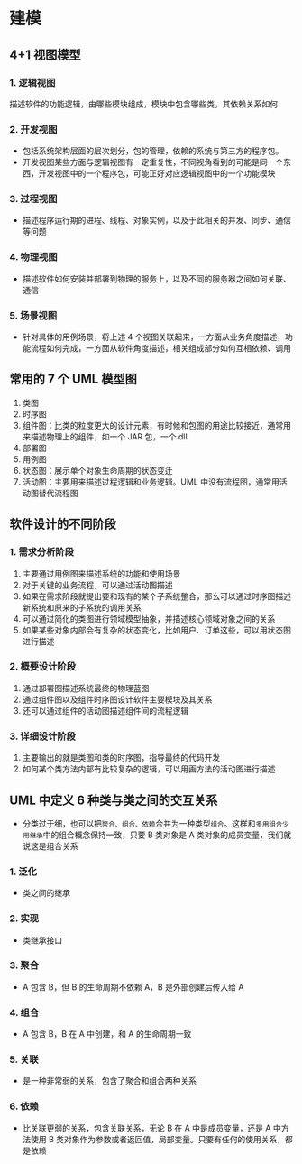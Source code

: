 # 建模

## 4+1 视图模型

### 1. 逻辑视图

描述软件的功能逻辑，由哪些模块组成，模块中包含哪些类，其依赖关系如何

### 2. 开发视图

- 包括系统架构层面的层次划分，包的管理，依赖的系统与第三方的程序包。
- 开发视图某些方面与逻辑视图有一定重复性，不同视角看到的可能是同一个东西，开发视图中的一个程序包，可能正好对应逻辑视图中的一个功能模块

### 3. 过程视图

- 描述程序运行期的进程、线程、对象实例，以及于此相关的并发、同步、通信等问题

### 4. 物理视图

- 描述软件如何安装并部署到物理的服务上，以及不同的服务器之间如何关联、通信

### 5. 场景视图

- 针对具体的用例场景，将上述 4 个视图关联起来，一方面从业务角度描述，功能流程如何完成，一方面从软件角度描述，相关组成部分如何互相依赖、调用

## 常用的 7 个 UML 模型图

1. 类图
2. 时序图
3. 组件图：比类的粒度更大的设计元素，有时候和包图的用途比较接近，通常用来描述物理上的组件，如一个 JAR 包，一个 dll
4. 部署图
5. 用例图
6. 状态图：展示单个对象生命周期的状态变迁
7. 活动图：主要用来描述过程逻辑和业务逻辑。UML 中没有流程图，通常用活动图替代流程图

## 软件设计的不同阶段

### 1. 需求分析阶段

1. 主要通过用例图来描述系统的功能和使用场景
2. 对于关键的业务流程，可以通过活动图描述
3. 如果在需求阶段就提出要和现有的某个子系统整合，那么可以通过时序图描述新系统和原来的子系统的调用关系
4. 可以通过简化的类图进行领域模型抽象，并描述核心领域对象之间的关系
5. 如果某些对象内部会有复杂的状态变化，比如用户、订单这些，可以用状态图进行描述

### 2. 概要设计阶段

1. 通过部署图描述系统最终的物理蓝图
2. 通过组件图以及组件时序图设计软件主要模块及其关系
3. 还可以通过组件的活动图描述组件间的流程逻辑

### 3. 详细设计阶段

1. 主要输出的就是类图和类的时序图，指导最终的代码开发
2. 如何某个类方法内部有比较复杂的逻辑，可以用画方法的活动图进行描述

## UML 中定义 6 种类与类之间的交互关系

- 分类过于细，也可以把`聚合、组合、依赖`合并为一种类型`组合`。这样和`多用组合少用继承`中的组合概念保持一致，只要 B 类对象是 A 类对象的成员变量，我们就说这是组合关系

### 1. 泛化

- 类之间的继承

### 2. 实现

- 类继承接口

### 3. 聚合

- A 包含 B，但 B 的生命周期不依赖 A，B 是外部创建后传入给 A

### 4. 组合

- A 包含 B，B 在 A 中创建，和 A 的生命周期一致

### 5. 关联

- 是一种非常弱的关系，包含了聚合和组合两种关系

### 6. 依赖

- 比关联更弱的关系，包含关联关系，无论 B 在 A 中是成员变量，还是 A 中方法使用 B 类对象作为参数或者返回值，局部变量。只要有任何的使用关系，都是依赖
